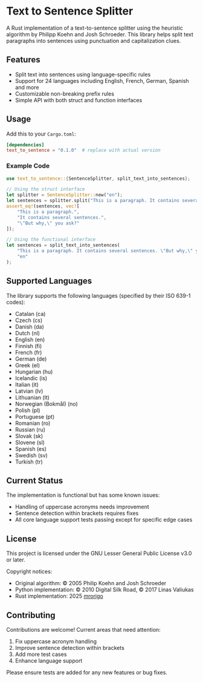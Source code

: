 # Text to Sentence Splitter

A Rust implementation of a text-to-sentence splitter using the heuristic algorithm by Philipp Koehn and Josh Schroeder. This library helps split text paragraphs into sentences using punctuation and capitalization clues.

## Features

- Split text into sentences using language-specific rules
- Support for 24 languages including English, French, German, Spanish and more
- Customizable non-breaking prefix rules
- Simple API with both struct and function interfaces

## Usage

Add this to your `Cargo.toml`:

```toml
[dependencies]
text_to_sentence = "0.1.0"  # replace with actual version
```

### Example Code

```rust
use text_to_sentence::{SentenceSplitter, split_text_into_sentences};

// Using the struct interface
let splitter = SentenceSplitter::new("en");
let sentences = splitter.split("This is a paragraph. It contains several sentences. \"But why,\" you ask?");
assert_eq!(sentences, vec![
    "This is a paragraph.",
    "It contains several sentences.",
    "\"But why,\" you ask?"
]);

// Using the functional interface
let sentences = split_text_into_sentences(
    "This is a paragraph. It contains several sentences. \"But why,\" you ask?",
    "en"
);
```

## Supported Languages

The library supports the following languages (specified by their ISO 639-1 codes):

- Catalan (ca)
- Czech (cs)
- Danish (da)
- Dutch (nl)
- English (en)
- Finnish (fi)
- French (fr)
- German (de)
- Greek (el)
- Hungarian (hu)
- Icelandic (is)
- Italian (it)
- Latvian (lv)
- Lithuanian (lt)
- Norwegian (Bokmål) (no)
- Polish (pl)
- Portuguese (pt)
- Romanian (ro)
- Russian (ru)
- Slovak (sk)
- Slovene (sl)
- Spanish (es)
- Swedish (sv)
- Turkish (tr)

## Current Status

The implementation is functional but has some known issues:

- Handling of uppercase acronyms needs improvement
- Sentence detection within brackets requires fixes
- All core language support tests passing except for specific edge cases

## License

This project is licensed under the GNU Lesser General Public License v3.0 or later.

Copyright notices:
- Original algorithm: © 2005 Philip Koehn and Josh Schroeder
- Python implementation: © 2010 Digital Silk Road, © 2017 Linas Valiukas
- Rust implementation: 2025 [mrorigo](mrorigo+githubspam@gmail.com)

## Contributing

Contributions are welcome! Current areas that need attention:
1. Fix uppercase acronym handling
2. Improve sentence detection within brackets
3. Add more test cases
4. Enhance language support

Please ensure tests are added for any new features or bug fixes.
